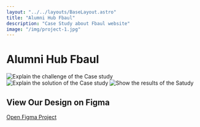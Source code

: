 ```yaml
---
layout: "../../layouts/BaseLayout.astro"
title: "Alumni Hub Fbaul"
description: "Case Study about Fbaul website"
image: "/img/project-1.jpg"
---
```


<h1 class="projects-title">Alumni Hub Fbaul</h1>


<img src="/images/introproject-1.png" alt="Explain the challenge of the Case study" class="img-style-1" />
<img src="/images/solutionproject-1.png" alt="Explain the solution of the Case study" class="img-style-1" />
<img src="/images/finalproject-1.png" alt="Show the results of the Satudy" class="img-style-1" />

<section id="figma-link">
  <div class="container">
    <h2>View Our Design on Figma</h2>
    <a href="https://www.figma.com/proto/yMoeMZXUZZ5DTnLwgUAnVP/Projeto-Redesign-Site-FBAUL?page-id=468%3A3304&node-id=468-3658&viewport=216%2C276%2C0.04&t=mSeHSuQcUxq00uuM-1&scaling=min-zoom&content-scaling=fixed&starting-point-node-id=468%3A3658" target="_blank" class="figma-button">Open Figma Project</a>
  </div>
</section>
